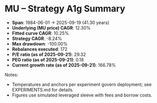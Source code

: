 # MU – Strategy A1g Summary

- **Span**: 1984-06-01 → 2025-09-19 (41.30 years)
- **Underlying (MU price) CAGR**: 12.30%
- **Fitted curve CAGR**: 10.25%
- **Strategy CAGR**: -8.24%
- **Max drawdown**: -100.00%
- **Rebalances executed**: 172
- **P/E ratio (as of 2025-09-21)**: 29.32
- **PEG ratio (as of 2025-09-21)**: 0.18
- **Current growth rate (as of 2025-09-21)**: 166.78%

Notes:

- Temperatures and anchors per experiment govern deployment; see EXPERIMENTS.md for details.
- Figures use simulated leveraged sleeve with fees and borrow costs.
